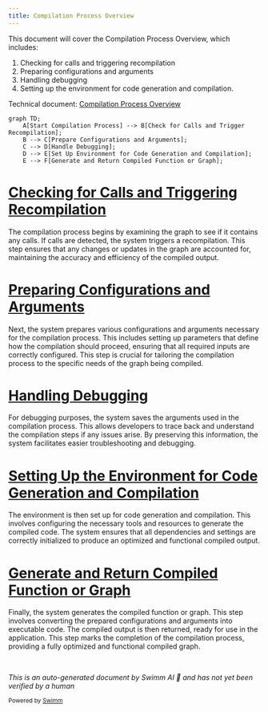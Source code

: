 ```yaml
---
title: Compilation Process Overview
---
```

This document will cover the Compilation Process Overview, which includes:

1. Checking for calls and triggering recompilation
2. Preparing configurations and arguments
3. Handling debugging
4. Setting up the environment for code generation and compilation.

Technical document: <SwmLink doc-title="Compilation Process Overview">[Compilation Process Overview](/.swm/compilation-process-overview.xneyioh4.sw.md)</SwmLink>

```mermaid
graph TD;
    A[Start Compilation Process] --> B[Check for Calls and Trigger Recompilation];
    B --> C[Prepare Configurations and Arguments];
    C --> D[Handle Debugging];
    D --> E[Set Up Environment for Code Generation and Compilation];
    E --> F[Generate and Return Compiled Function or Graph];
```

# [Checking for Calls and Triggering Recompilation](https://app.swimm.io/repos/Z2l0aHViJTNBJTNBcHl0b3JjaC1hdXRvZG9jcy1kZW1vJTNBJTNBU3dpbW0tRGVtbw==/docs/xneyioh4#_compile_fx_inner)

The compilation process begins by examining the graph to see if it contains any calls. If calls are detected, the system triggers a recompilation. This step ensures that any changes or updates in the graph are accounted for, maintaining the accuracy and efficiency of the compiled output.

# [Preparing Configurations and Arguments](https://app.swimm.io/repos/Z2l0aHViJTNBJTNBcHl0b3JjaC1hdXRvZG9jcy1kZW1vJTNBJTNBU3dpbW0tRGVtbw==/docs/xneyioh4#_compile_fx_inner)

Next, the system prepares various configurations and arguments necessary for the compilation process. This includes setting up parameters that define how the compilation should proceed, ensuring that all required inputs are correctly configured. This step is crucial for tailoring the compilation process to the specific needs of the graph being compiled.

# [Handling Debugging](https://app.swimm.io/repos/Z2l0aHViJTNBJTNBcHl0b3JjaC1hdXRvZG9jcy1kZW1vJTNBJTNBU3dpbW0tRGVtbw==/docs/xneyioh4#_compile_fx_inner)

For debugging purposes, the system saves the arguments used in the compilation process. This allows developers to trace back and understand the compilation steps if any issues arise. By preserving this information, the system facilitates easier troubleshooting and debugging.

# [Setting Up the Environment for Code Generation and Compilation](https://app.swimm.io/repos/Z2l0aHViJTNBJTNBcHl0b3JjaC1hdXRvZG9jcy1kZW1vJTNBJTNBU3dpbW0tRGVtbw==/docs/xneyioh4#codegen_and_compile)

The environment is then set up for code generation and compilation. This involves configuring the necessary tools and resources to generate the compiled code. The system ensures that all dependencies and settings are correctly initialized to produce an optimized and functional compiled output.

# [Generate and Return Compiled Function or Graph](https://app.swimm.io/repos/Z2l0aHViJTNBJTNBcHl0b3JjaC1hdXRvZG9jcy1kZW1vJTNBJTNBU3dpbW0tRGVtbw==/docs/xneyioh4#compile_to_fn)

Finally, the system generates the compiled function or graph. This step involves converting the prepared configurations and arguments into executable code. The compiled output is then returned, ready for use in the application. This step marks the completion of the compilation process, providing a fully optimized and functional compiled graph.

&nbsp;

*This is an auto-generated document by Swimm AI 🌊 and has not yet been verified by a human*

<SwmMeta version="3.0.0" repo-id="Z2l0aHViJTNBJTNBcHl0b3JjaC1hdXRvZG9jcy1kZW1vJTNBJTNBU3dpbW0tRGVtbw==" repo-name="pytorch-autodocs-demo"><sup>Powered by [Swimm](https://app.swimm.io/)</sup></SwmMeta>
